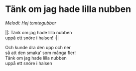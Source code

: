 # Tänk om jag hade lilla nubben

_Melodi: Hej tomtegubbar_

||: Tänk om jag hade lilla nubben  
uppå ett snöre i halsen! :||

Och kunde dra den upp och ner  
så att den smaka’ som många fler!  
Tänk om jag hade lilla nubben  
uppå ett snöre i halsen
